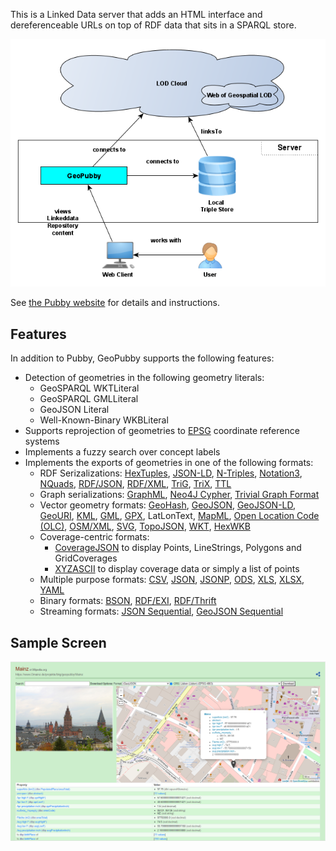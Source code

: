 This is a Linked Data server that adds an HTML interface and
dereferenceable URLs on top of RDF data that sits in a SPARQL
store.

![GeoPubby Architecture](geopubby.png)

See [the Pubby website](http://www4.wiwiss.fu-berlin.de/pubby/)
for details and instructions.

## Features

In addition to Pubby, GeoPubby supports the following features:

* Detection of geometries in the following geometry literals:
  * GeoSPARQL WKTLiteral
  * GeoSPARQL GMLLiteral
  * GeoJSON Literal
  * Well-Known-Binary WKBLiteral
* Supports reprojection of geometries to [EPSG](http://www.epsg-registry.org) coordinate reference systems
* Implements a fuzzy search over concept labels 
* Implements the exports of geometries in one of the following formats:
  * RDF Serizalizations:  [HexTuples](https://github.com/ontola/hextuples), [JSON-LD](https://json-ld.org/spec/latest/json-ld/), [N-Triples](https://www.w3.org/TR/n-triples/), [Notation3](https://www.w3.org/TeamSubmission/n3/), [NQuads](https://www.w3.org/TR/n-quads/), [RDF/JSON](https://www.w3.org/TR/rdf-json/), [RDF/XML](https://www.w3.org/TR/rdf-syntax-grammar/), [TriG](https://www.w3.org/TR/trig/), [TriX](https://www.hpl.hp.com/techreports/2004/HPL-2004-56.html), [TTL](https://www.w3.org/TR/turtle/)
   * Graph serializations: [GraphML](http://graphml.graphdrawing.org/), [Neo4J Cypher](https://neo4j.com/developer/cypher/), [Trivial Graph Format](https://docs.yworks.com/yfiles/doc/developers-guide/tgf.html)
  * Vector geometry formats: [GeoHash](http://geohash.org), [GeoJSON](https://geojson.org/), [GeoJSON-LD](https://geojson.org/geojson-ld/), [GeoURI](https://geouri.org), [KML](https://www.ogc.org/standards/kml/), [GML](https://www.ogc.org/standards/gml), 
  [GPX](https://www.topografix.com/gpx.asp), LatLonText, [MapML](https://maps4html.org/MapML/spec/), [Open Location Code (OLC)](https://github.com/google/open-location-code/blob/master/docs/specification.md), [OSM/XML](https://wiki.openstreetmap.org/wiki/OSM_XML), [SVG](https://www.w3.org/Graphics/SVG/), [TopoJSON](https://github.com/topojson/topojson), [WKT](https://www.ogc.org/standards/sfa), [HexWKB](https://www.iso.org/standard/40114.html)
  * Coverage-centric formats:
     * [CoverageJSON](https://covjson.org) to display Points, LineStrings, Polygons and GridCoverages
     * [XYZASCII](https://gdal.org/drivers/raster/xyz.html) to display coverage data or simply a list of points
  * Multiple purpose formats: [CSV](https://tools.ietf.org/html/rfc4180), [JSON](https://www.json.org/json-en.html), [JSONP](http://jsonp.eu), [ODS](http://www.openoffice.org/sc/excelfileformat.pdf), [XLS](http://www.openoffice.org/sc/excelfileformat.pdf), [XLSX](http://www.openoffice.org/sc/excelfileformat.pdf), [YAML](https://yaml.org)
  * Binary formats: [BSON](http://bsonspec.org/), [RDF/EXI](https://www.w3.org/TR/exi/), [RDF/Thrift](https://afs.github.io/rdf-thrift/)
  * Streaming formats: [JSON Sequential](https://tools.ietf.org/html/rfc7464), [GeoJSON Sequential](https://github.com/geojson/geojson-text-sequences)

## Sample Screen

![GeoPubby Architecture](pubbyexample.png)

